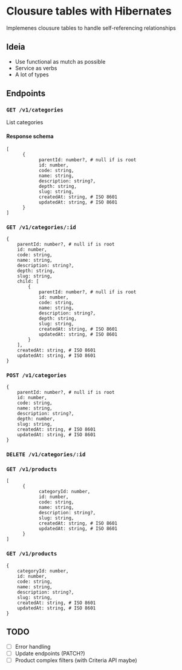 # Clousure tables with Hibernates
Implemenes clousure tables to handle self-referencing relationships

## Ideia
- Use functional as mutch as possible
- Service as verbs
- A lot of types

## Endpoints

### `GET /v1/categories`
List categories
#### Response schema
```
[
      {
            parentId: number?, # null if is root
            id: number,
            code: string,
            name: string,
            description: string?,
            depth: string,
            slug: string,
            createdAt: string, # ISO 8601
            updatedAt: string, # ISO 8601
      }
]
```

### `GET /v1/categories/:id`

```
{
    parentId: number?, # null if is root
    id: number,
    code: string,
    name: string,
    description: string?,
    depth: string,
    slug: string,
    child: [
        {
            parentId: number?, # null if is root
            id: number,
            code: string,
            name: string,
            description: string?,
            depth: string,
            slug: string,
            createdAt: string, # ISO 8601
            updatedAt: string, # ISO 8601
        }
    ],
    createdAt: string, # ISO 8601
    updatedAt: string, # ISO 8601
}
```

### `POST /v1/categories`

```
{
    parentId: number?, # null if is root
    id: number,
    code: string,
    name: string,
    description: string?,
    depth: number,
    slug: string,
    createdAt: string, # ISO 8601
    updatedAt: string, # ISO 8601
}
```


### `DELETE /v1/categories/:id`


### `GET /v1/products`
```
[
      {
            categoryId: number,
            id: number,
            code: string,
            name: string,
            description: string?,
            slug: string,
            createdAt: string, # ISO 8601
            updatedAt: string, # ISO 8601
      }
]
```


### `GET /v1/products`
```
{
    categoryId: number,
    id: number,
    code: string,
    name: string,
    description: string?,
    slug: string,
    createdAt: string, # ISO 8601
    updatedAt: string, # ISO 8601
}
```

## TODO
- [ ] Error handling
- [ ] Update endpoints (PATCH?)
- [ ] Product complex filters (with Criteria API maybe)
